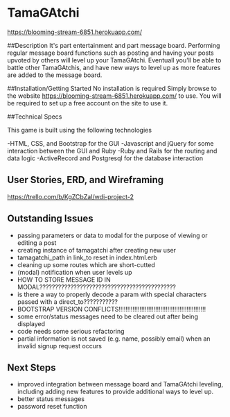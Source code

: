 # TamaGAtchi

https://blooming-stream-6851.herokuapp.com/

##Description
It's part entertainment and part message board.  Performing regular message board functions such
as posting and having your posts upvoted by others will level up your TamaGAtchi.  Eventuall you'll be able to battle other TamaGAtchis, and have new ways to level up as more features are added to the message board.

##Installation/Getting Started
No installation is required  Simply browse to the website
https://blooming-stream-6851.herokuapp.com/
to use.  You will be required to set up a free account on the site to use it.

##Technical Specs

This game is built using the following technologies

-HTML, CSS, and Bootstrap for the GUI
-Javascript and jQuery for some interaction between the GUI and Ruby
-Ruby and Rails for the routing and data logic
-ActiveRecord and Postgresql for the database interaction

## User Stories, ERD, and Wireframing
https://trello.com/b/KgZCbZaI/wdi-project-2

## Outstanding Issues
- passing parameters or data to modal for the purpose of viewing or editing a post
- creating instance of tamagatchi after creating new user
- tamagatchi_path in link_to reset in index.html.erb
- cleaning up some routes which are short-cutted
- (modal) notification when user levels up
- HOW TO STORE MESSAGE ID IN MODAL????????????????????????????????????????????
- is there a way to properly decode a param with special characters passed with a direct_to???????????
- BOOTSTRAP VERSION CONFLICTS!!!!!!!!!!!!!!!!!!!!!!!!!!!!!!!!!!!!!!!!!!!!!!!!!!
- some error/status messages need to be cleared out after being displayed
- code needs some serious refactoring
- partial information is not saved (e.g. name, possibly email) when an invalid signup request occurs

## Next Steps
- improved integration between message board and TamaGAtchi leveling, including adding new features to provide additional ways to level up.
- better status messages
- password reset function
